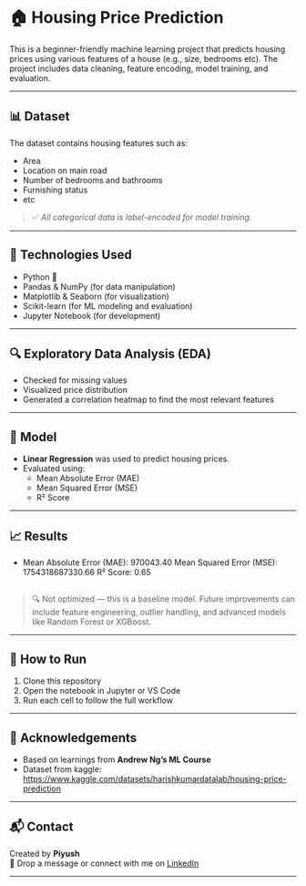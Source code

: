 # 🏠 Housing Price Prediction

This is a beginner-friendly machine learning project that predicts housing prices using various features of a house (e.g., size, bedrooms etc). 
The project includes data cleaning, feature encoding, model training, and evaluation.

---

## 📊 Dataset

The dataset contains housing features such as:
- Area
- Location on main road
- Number of bedrooms and bathrooms
- Furnishing status 
- etc
> ✅ *All categorical data is label-encoded for model training.*

---

## 🧪 Technologies Used

- Python 🐍
- Pandas & NumPy (for data manipulation)
- Matplotlib & Seaborn (for visualization)
- Scikit-learn (for ML modeling and evaluation)
- Jupyter Notebook (for development)

---

## 🔍 Exploratory Data Analysis (EDA)

- Checked for missing values
- Visualized price distribution
- Generated a correlation heatmap to find the most relevant features

---

## 🧠 Model

- **Linear Regression** was used to predict housing prices.
- Evaluated using:
  - Mean Absolute Error (MAE)
  - Mean Squared Error (MSE)
  - R² Score

---

## 📈 Results
- Mean Absolute Error (MAE): 970043.40 Mean Squared Error (MSE): 1754318687330.66 R² Score: 0.65

## 
> 🔍 Not optimized — this is a baseline model. Future improvements can include feature engineering, outlier handling, and advanced models like Random Forest or XGBoost.

---

## 🚀 How to Run

1. Clone this repository
2. Open the notebook in Jupyter or VS Code
3. Run each cell to follow the full workflow

---

## 🙌 Acknowledgements

- Based on learnings from **Andrew Ng’s ML Course**
- Dataset from kaggle: https://www.kaggle.com/datasets/harishkumardatalab/housing-price-prediction

---

## 📬 Contact

Created by **Piyush**  
📧 Drop a message or connect with me on [LinkedIn](https://www.linkedin.com/in/piyush-mandavi-983baa162/)

---




